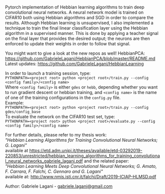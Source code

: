 Pytorch implementation of Hebbian learning algorithms to train
deep convolutional neural networks.
A neural network model is trained on CIFAR10 both using 
Hebbian algorithms and SGD in order to compare the results.
Although Hebbian learning is unsupervised, I also implemented a 
technique to train the final linear classification layer using the
Hebbian algorithm in a supervised manner. This is done by applying a 
teacher signal on the final layer that provides the desired output; 
the neurons are then enforced to update their weights in order to 
follow that signal.

You might want to give a look at the new repos as well!
HebbianPCA: https://github.com/GabrieleLagani/HebbianPCA/blob/master/README.md
Latest updates: https://github.com/GabrieleLagani/HebbianLearning

In order to launch a training session, type:  
`PYTHONPATH=<project root> python <project root>/train.py --config <config family>/<config name>`  
Where `<config family>` is either `gdes` or `hebb`, depending whether 
you want to run gradient descent or hebbian training, and 
`<config name>` is the name of one of the training configurations in 
the `config.py` file.  
Example:  
`PYTHONPATH=<project root> python <project root>/train.py --config gdes/config_base`  
To evaluate the network on the CIFAR10 test set, type:  
`PYTHONPATH=<project root> python <project root>/evaluate.py --config <config family>/<config name>`

For further details, please refer to my thesis work:  
_"Hebbian Learning Algorithms for Training Convolutional Neural Networks; G. Lagani"_  
available at https://etd.adm.unipi.it/theses/available/etd-03292019-220853/unrestricted/hebbian_learning_algorithms_for_training_convolutional_neural_networks_gabriele_lagani.pdf
and the related paper:  
_"Hebbian Learning Meets Deep Convolutional Neural Networks; G. Amato, F. Carrara, F. Falchi, C. Gennaro and G. Lagani"_  
available at: http://www.nmis.isti.cnr.it/falchi/Draft/2019-ICIAP-HLMSD.pdf  

Author: Gabriele Lagani - gabriele.lagani@gmail.com

